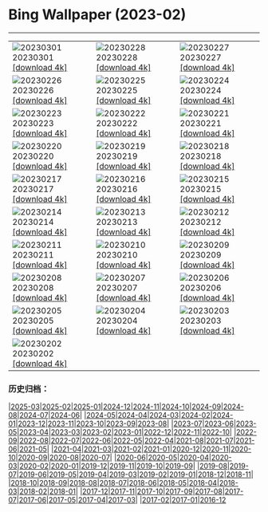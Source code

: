# Bing Wallpaper (2023-02)
**************

<table><tr><td><img src="https://www.bing.com/th?id=OHR.LuebeckCityGate_IT-IT2872927643_1920x1080.jpg" alt="20230301"> 20230301 <a href="https://www.bing.com/th?id=OHR.LuebeckCityGate_IT-IT2872927643_UHD.jpg">[download 4k]</a></td><td><img src="https://www.bing.com/th?id=OHR.AtraniAmalfi_IT-IT2694956413_1920x1080.jpg" alt="20230228"> 20230228 <a href="https://www.bing.com/th?id=OHR.AtraniAmalfi_IT-IT2694956413_UHD.jpg">[download 4k]</a></td><td><img src="https://www.bing.com/th?id=OHR.PolarBearFrost_IT-IT2519594160_1920x1080.jpg" alt="20230227"> 20230227 <a href="https://www.bing.com/th?id=OHR.PolarBearFrost_IT-IT2519594160_UHD.jpg">[download 4k]</a></td></tr><tr><td><img src="https://www.bing.com/th?id=OHR.CanopyPeru_IT-IT2359138558_1920x1080.jpg" alt="20230226"> 20230226 <a href="https://www.bing.com/th?id=OHR.CanopyPeru_IT-IT2359138558_UHD.jpg">[download 4k]</a></td><td><img src="https://www.bing.com/th?id=OHR.TempleE_IT-IT9523677064_1920x1080.jpg" alt="20230225"> 20230225 <a href="https://www.bing.com/th?id=OHR.TempleE_IT-IT9523677064_UHD.jpg">[download 4k]</a></td><td><img src="https://www.bing.com/th?id=OHR.RichmondParkDuck_IT-IT1853497820_1920x1080.jpg" alt="20230224"> 20230224 <a href="https://www.bing.com/th?id=OHR.RichmondParkDuck_IT-IT1853497820_UHD.jpg">[download 4k]</a></td></tr><tr><td><img src="https://www.bing.com/th?id=OHR.ParisWinter_IT-IT1967416007_1920x1080.jpg" alt="20230223"> 20230223 <a href="https://www.bing.com/th?id=OHR.ParisWinter_IT-IT1967416007_UHD.jpg">[download 4k]</a></td><td><img src="https://www.bing.com/th?id=OHR.FriedensglockeFichtelberg_IT-IT2432299937_1920x1080.jpg" alt="20230222"> 20230222 <a href="https://www.bing.com/th?id=OHR.FriedensglockeFichtelberg_IT-IT2432299937_UHD.jpg">[download 4k]</a></td><td><img src="https://www.bing.com/th?id=OHR.MardiGrasNOLA_IT-IT1573841276_1920x1080.jpg" alt="20230221"> 20230221 <a href="https://www.bing.com/th?id=OHR.MardiGrasNOLA_IT-IT1573841276_UHD.jpg">[download 4k]</a></td></tr><tr><td><img src="https://www.bing.com/th?id=OHR.Itaimbezinho_IT-IT1948336726_1920x1080.jpg" alt="20230220"> 20230220 <a href="https://www.bing.com/th?id=OHR.Itaimbezinho_IT-IT1948336726_UHD.jpg">[download 4k]</a></td><td><img src="https://www.bing.com/th?id=OHR.MauiWhale_IT-IT1129171844_1920x1080.jpg" alt="20230219"> 20230219 <a href="https://www.bing.com/th?id=OHR.MauiWhale_IT-IT1129171844_UHD.jpg">[download 4k]</a></td><td><img src="https://www.bing.com/th?id=OHR.EbenIceCave_IT-IT0558182026_1920x1080.jpg" alt="20230218"> 20230218 <a href="https://www.bing.com/th?id=OHR.EbenIceCave_IT-IT0558182026_UHD.jpg">[download 4k]</a></td></tr><tr><td><img src="https://www.bing.com/th?id=OHR.AbruzzoNationalPark_IT-IT9956945803_1920x1080.jpg" alt="20230217"> 20230217 <a href="https://www.bing.com/th?id=OHR.AbruzzoNationalPark_IT-IT9956945803_UHD.jpg">[download 4k]</a></td><td><img src="https://www.bing.com/th?id=OHR.FireFallYosemite_IT-IT9878608060_1920x1080.jpg" alt="20230216"> 20230216 <a href="https://www.bing.com/th?id=OHR.FireFallYosemite_IT-IT9878608060_UHD.jpg">[download 4k]</a></td><td><img src="https://www.bing.com/th?id=OHR.HippoDayChobe_IT-IT9758060702_1920x1080.jpg" alt="20230215"> 20230215 <a href="https://www.bing.com/th?id=OHR.HippoDayChobe_IT-IT9758060702_UHD.jpg">[download 4k]</a></td></tr><tr><td><img src="https://www.bing.com/th?id=OHR.OtaruIgloo_IT-IT9451975199_1920x1080.jpg" alt="20230214"> 20230214 <a href="https://www.bing.com/th?id=OHR.OtaruIgloo_IT-IT9451975199_UHD.jpg">[download 4k]</a></td><td><img src="https://www.bing.com/th?id=OHR.MoonValley_IT-IT9056152413_1920x1080.jpg" alt="20230213"> 20230213 <a href="https://www.bing.com/th?id=OHR.MoonValley_IT-IT9056152413_UHD.jpg">[download 4k]</a></td><td><img src="https://www.bing.com/th?id=OHR.BoobyDarwinDay_IT-IT8563922772_1920x1080.jpg" alt="20230212"> 20230212 <a href="https://www.bing.com/th?id=OHR.BoobyDarwinDay_IT-IT8563922772_UHD.jpg">[download 4k]</a></td></tr><tr><td><img src="https://www.bing.com/th?id=OHR.DarkSkiesDV_IT-IT8625054837_1920x1080.jpg" alt="20230211"> 20230211 <a href="https://www.bing.com/th?id=OHR.DarkSkiesDV_IT-IT8625054837_UHD.jpg">[download 4k]</a></td><td><img src="https://www.bing.com/th?id=OHR.CigognolaCastle_IT-IT7500748083_1920x1080.jpg" alt="20230210"> 20230210 <a href="https://www.bing.com/th?id=OHR.CigognolaCastle_IT-IT7500748083_UHD.jpg">[download 4k]</a></td><td><img src="https://www.bing.com/th?id=OHR.LowerAntelopeAZ_IT-IT5977719347_1920x1080.jpg" alt="20230209"> 20230209 <a href="https://www.bing.com/th?id=OHR.LowerAntelopeAZ_IT-IT5977719347_UHD.jpg">[download 4k]</a></td></tr><tr><td><img src="https://www.bing.com/th?id=OHR.NorwayRestArea_IT-IT4691799995_1920x1080.jpg" alt="20230208"> 20230208 <a href="https://www.bing.com/th?id=OHR.NorwayRestArea_IT-IT4691799995_UHD.jpg">[download 4k]</a></td><td><img src="https://www.bing.com/th?id=OHR.MedievalLabro_IT-IT4474015950_1920x1080.jpg" alt="20230207"> 20230207 <a href="https://www.bing.com/th?id=OHR.MedievalLabro_IT-IT4474015950_UHD.jpg">[download 4k]</a></td><td><img src="https://www.bing.com/th?id=OHR.WaitangiFjordlandNP_IT-IT4284025298_1920x1080.jpg" alt="20230206"> 20230206 <a href="https://www.bing.com/th?id=OHR.WaitangiFjordlandNP_IT-IT4284025298_UHD.jpg">[download 4k]</a></td></tr><tr><td><img src="https://www.bing.com/th?id=OHR.MonarchPismo_IT-IT4010853732_1920x1080.jpg" alt="20230205"> 20230205 <a href="https://www.bing.com/th?id=OHR.MonarchPismo_IT-IT4010853732_UHD.jpg">[download 4k]</a></td><td><img src="https://www.bing.com/th?id=OHR.FeldbergSchnee_IT-IT0457844388_1920x1080.jpg" alt="20230204"> 20230204 <a href="https://www.bing.com/th?id=OHR.FeldbergSchnee_IT-IT0457844388_UHD.jpg">[download 4k]</a></td><td><img src="https://www.bing.com/th?id=OHR.QuebecFrontenac_IT-IT3419937126_1920x1080.jpg" alt="20230203"> 20230203 <a href="https://www.bing.com/th?id=OHR.QuebecFrontenac_IT-IT3419937126_UHD.jpg">[download 4k]</a></td></tr><tr><td><img src="https://www.bing.com/th?id=OHR.GroundhogThree_IT-IT3234034313_1920x1080.jpg" alt="20230202"> 20230202 <a href="https://www.bing.com/th?id=OHR.GroundhogThree_IT-IT3234034313_UHD.jpg">[download 4k]</a></td><td></td><td></td></tr></table>

### 历史归档：

|[2025-03](/../2025-03/2025-03.md)|[2025-02](/../2025-02/2025-02.md)|[2025-01](/../2025-01/2025-01.md)|[2024-12](/../2024-12/2024-12.md)|[2024-11](/../2024-11/2024-11.md)|[2024-10](/../2024-10/2024-10.md)|[2024-09](/../2024-09/2024-09.md)|[2024-08](/../2024-08/2024-08.md)|[2024-07](/../2024-07/2024-07.md)|[2024-06](/../2024-06/2024-06.md)|
|[2024-05](/../2024-05/2024-05.md)|[2024-04](/../2024-04/2024-04.md)|[2024-03](/../2024-03/2024-03.md)|[2024-02](/../2024-02/2024-02.md)|[2024-01](/../2024-01/2024-01.md)|[2023-12](/../2023-12/2023-12.md)|[2023-11](/../2023-11/2023-11.md)|[2023-10](/../2023-10/2023-10.md)|[2023-09](/../2023-09/2023-09.md)|[2023-08](/../2023-08/2023-08.md)|
|[2023-07](/../2023-07/2023-07.md)|[2023-06](/../2023-06/2023-06.md)|[2023-05](/../2023-05/2023-05.md)|[2023-04](/../2023-04/2023-04.md)|[2023-03](/../2023-03/2023-03.md)|[2023-02](/2023-02.md)|[2023-01](/../2023-01/2023-01.md)|[2022-12](/../2022-12/2022-12.md)|[2022-11](/../2022-11/2022-11.md)|[2022-10](/../2022-10/2022-10.md)|
|[2022-09](/../2022-09/2022-09.md)|[2022-08](/../2022-08/2022-08.md)|[2022-07](/../2022-07/2022-07.md)|[2022-06](/../2022-06/2022-06.md)|[2022-05](/../2022-05/2022-05.md)|[2022-04](/../2022-04/2022-04.md)|[2021-08](/../2021-08/2021-08.md)|[2021-07](/../2021-07/2021-07.md)|[2021-06](/../2021-06/2021-06.md)|[2021-05](/../2021-05/2021-05.md)|
|[2021-04](/../2021-04/2021-04.md)|[2021-03](/../2021-03/2021-03.md)|[2021-02](/../2021-02/2021-02.md)|[2021-01](/../2021-01/2021-01.md)|[2020-12](/../2020-12/2020-12.md)|[2020-11](/../2020-11/2020-11.md)|[2020-10](/../2020-10/2020-10.md)|[2020-09](/../2020-09/2020-09.md)|[2020-08](/../2020-08/2020-08.md)|[2020-07](/../2020-07/2020-07.md)|
|[2020-06](/../2020-06/2020-06.md)|[2020-05](/../2020-05/2020-05.md)|[2020-04](/../2020-04/2020-04.md)|[2020-03](/../2020-03/2020-03.md)|[2020-02](/../2020-02/2020-02.md)|[2020-01](/../2020-01/2020-01.md)|[2019-12](/../2019-12/2019-12.md)|[2019-11](/../2019-11/2019-11.md)|[2019-10](/../2019-10/2019-10.md)|[2019-09](/../2019-09/2019-09.md)|
|[2019-08](/../2019-08/2019-08.md)|[2019-07](/../2019-07/2019-07.md)|[2019-06](/../2019-06/2019-06.md)|[2019-05](/../2019-05/2019-05.md)|[2019-04](/../2019-04/2019-04.md)|[2019-03](/../2019-03/2019-03.md)|[2019-02](/../2019-02/2019-02.md)|[2019-01](/../2019-01/2019-01.md)|[2018-12](/../2018-12/2018-12.md)|[2018-11](/../2018-11/2018-11.md)|
|[2018-10](/../2018-10/2018-10.md)|[2018-09](/../2018-09/2018-09.md)|[2018-08](/../2018-08/2018-08.md)|[2018-07](/../2018-07/2018-07.md)|[2018-06](/../2018-06/2018-06.md)|[2018-05](/../2018-05/2018-05.md)|[2018-04](/../2018-04/2018-04.md)|[2018-03](/../2018-03/2018-03.md)|[2018-02](/../2018-02/2018-02.md)|[2018-01](/../2018-01/2018-01.md)|
|[2017-12](/../2017-12/2017-12.md)|[2017-11](/../2017-11/2017-11.md)|[2017-10](/../2017-10/2017-10.md)|[2017-09](/../2017-09/2017-09.md)|[2017-08](/../2017-08/2017-08.md)|[2017-07](/../2017-07/2017-07.md)|[2017-06](/../2017-06/2017-06.md)|[2017-05](/../2017-05/2017-05.md)|[2017-04](/../2017-04/2017-04.md)|[2017-03](/../2017-03/2017-03.md)|
|[2017-02](/../2017-02/2017-02.md)|[2017-01](/../2017-01/2017-01.md)|[2016-12](/../2016-12/2016-12.md)